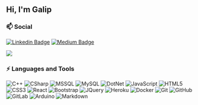 ## Hi, I'm Galip

### 📫 Social
[![Linkedin Badge](https://img.shields.io/badge/-galipyildiz-blue?style=flat-square&logo=Linkedin&logoColor=white&link=https://www.linkedin.com/in/galipyildiz/)](https://www.linkedin.com/in/galipyildiz/) [![Medium Badge](https://img.shields.io/badge/-galipyildiz9606-black?style=flat-square&labelColor=black&logo=Medium&link=https://galipyildiz9606.medium.com/)](https://galipyildiz9606.medium.com/)

![](https://thumbs.gfycat.com/EnormousPoisedCurlew.webp)

### ⚡ Languages and Tools
![C++](https://img.shields.io/badge/-C++-blue?style=flat-square&logo=cplusplus)
![CSharp](https://img.shields.io/badge/-CSharp-6b1678?style=flat-square&logo=csharp)
![MSSQL](https://img.shields.io/badge/-MSSQL-black?style=flat-square&logo=microsoft-sql-server)
![MySQL](https://img.shields.io/badge/-MySQL-yellow?style=flat-square&logo=mysql)
![DotNet](https://img.shields.io/badge/-.Net-6b1678?style=flat-square&logo=dotnet)
![JavaScript](https://img.shields.io/badge/-JavaScript-black?style=flat-square&logo=javascript)
![HTML5](https://img.shields.io/badge/-HTML5-E34F26?style=flat-square&logo=html5&logoColor=white)
![CSS3](https://img.shields.io/badge/-CSS3-1572B6?style=flat-square&logo=css3)
![React](https://img.shields.io/badge/-React-black?style=flat-square&logo=react)
![Bootstrap](https://img.shields.io/badge/-Bootstrap-563D7C?style=flat-square&logo=bootstrap)
![JQuery](https://img.shields.io/badge/-JQuery-yellow?style=flat-square&logo=jquery)
![Heroku](https://img.shields.io/badge/-Heroku-430098?style=flat-square&logo=heroku)
![Docker](https://img.shields.io/badge/-Docker-black?style=flat-square&logo=docker)
![Git](https://img.shields.io/badge/-Git-black?style=flat-square&logo=git)
![GitHub](https://img.shields.io/badge/-GitHub-181717?style=flat-square&logo=github)
![GitLab](https://img.shields.io/badge/-GitLab-FCA121?style=flat-square&logo=gitlab)
![Arduino](https://img.shields.io/badge/-Arduino-1d5356?style=flat-square&logo=arduino)
![Markdown](https://img.shields.io/badge/-Markdown-default?style=flat-square&logo=markdown)
